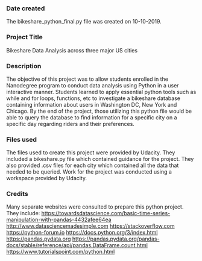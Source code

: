 ### Date created
The bikeshare_python_final.py file was created on 10-10-2019.

### Project Title
Bikeshare Data Analysis across three major US cities

### Description
The objective of this project was to allow students enrolled in the Nanodegree program to conduct data analysis using Python in a user interactive manner. Students learned to apply essential python tools such as while and for loops, functions, etc to investigate a bikeshare database containing information about users in Washington DC, New York and Chicago. By the end of the project, those utilizing this python file would be able to query the database to find information for a specific city on a specific day regarding riders and their preferences.

### Files used
The files used to create this project were provided by Udacity. They included a bikeshare.py file which contained guidance for the project. They also provided .csv files for each city which contained all the data that needed to be queried. Work for the project was conducted using a workspace provided by Udacity.

### Credits
Many separate websites were consulted to prepare this python project. They include:
https://towardsdatascience.com/basic-time-series-manipulation-with-pandas-4432afee64ea
http://www.datasciencemadesimple.com
https://stackoverflow.com
https://python-forum.io
https://docs.python.org/3/index.html
https://pandas.pydata.org
https://pandas.pydata.org/pandas-docs/stable/reference/api/pandas.DataFrame.count.html
https://www.tutorialspoint.com/python.html
